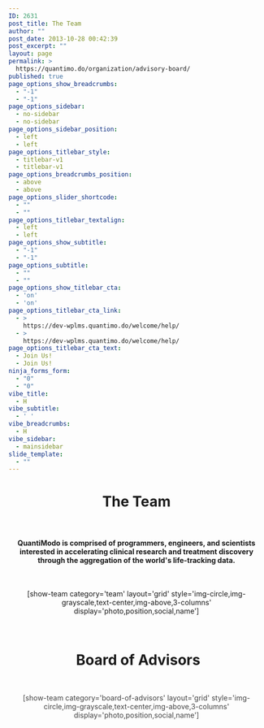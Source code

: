 ```yaml
---
ID: 2631
post_title: The Team
author: ""
post_date: 2013-10-28 00:42:39
post_excerpt: ""
layout: page
permalink: >
  https://quantimo.do/organization/advisory-board/
published: true
page_options_show_breadcrumbs:
  - "-1"
  - "-1"
page_options_sidebar:
  - no-sidebar
  - no-sidebar
page_options_sidebar_position:
  - left
  - left
page_options_titlebar_style:
  - titlebar-v1
  - titlebar-v1
page_options_breadcrumbs_position:
  - above
  - above
page_options_slider_shortcode:
  - ""
  - ""
page_options_titlebar_textalign:
  - left
  - left
page_options_show_subtitle:
  - "-1"
  - "-1"
page_options_subtitle:
  - ""
  - ""
page_options_show_titlebar_cta:
  - 'on'
  - 'on'
page_options_titlebar_cta_link:
  - >
    https://dev-wplms.quantimo.do/welcome/help/
  - >
    https://dev-wplms.quantimo.do/welcome/help/
page_options_titlebar_cta_text:
  - Join Us!
  - Join Us!
ninja_forms_form:
  - "0"
  - "0"
vibe_title:
  - H
vibe_subtitle:
  - ' '
vibe_breadcrumbs:
  - H
vibe_sidebar:
  - mainsidebar
slide_template:
  - ""
---
```

<h1 style="text-align: center;">The Team</h1>
<p>&nbsp;</p>
<div style="text-align: center;">
<h4>QuantiModo is comprised of programmers, engineers, and scientists interested in accelerating clinical research and treatment discovery through the aggregation of the world's life-tracking data.</h4>
<p>&nbsp;</p>
[show-team category='team' layout='grid' style='img-circle,img-grayscale,text-center,img-above,3-columns' display='photo,position,social,name']</div>
<p>&nbsp;</p>
<h1 style="text-align: center;">&nbsp;Board of Advisors</h1>
<p>&nbsp;</p>
<p style="text-align: center;"><span style="color: #444444;">[show-team category='board-of-advisors' layout='grid' style='img-circle,img-grayscale,text-center,img-above,3-columns' display='photo,position,social,name']</span></p>